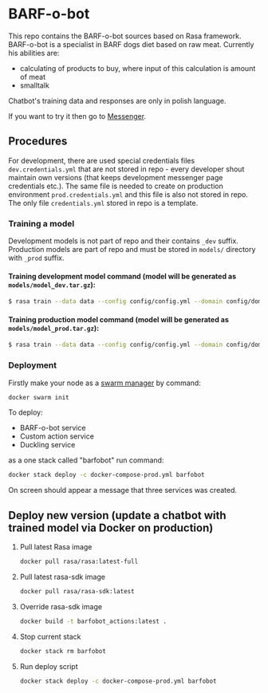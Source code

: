 # BARF-o-bot

This repo contains the BARF-o-bot sources based on Rasa framework. BARF-o-bot is a specialist in BARF dogs diet based on raw meat. Currently his abilities are:
*  calculating of products to buy, where input of this calculation is amount of meat
*  smalltalk

Chatbot's training data and responses are only in polish language.

If you want to try it then go to [Messenger](https://www.messenger.com/t/105119554259120).

## Procedures

For development, there are used special credentials files `dev.credentials.yml` that are not stored in repo - every developer shout maintain own versions (that keeps development messenger page credentials etc.). The same file is needed to create on production environment `prod.credentials.yml` and this file is also not stored in repo. The only file `credentials.yml` stored in repo is a template.

### Training a model

Development models is not part of repo and their contains `_dev` suffix. Production models are part of repo and must be stored in `models/` directory with `_prod` suffix.

#### Training development model command (model will be generated as `models/model_dev.tar.gz`): 
```bash
$ rasa train --data data --config config/config.yml --domain config/domain.yml --out models --fixed-model-name model_dev
```

#### Training production model command (model will be generated as `models/model_prod.tar.gz`): 
```bash
$ rasa train --data data --config config/config.yml --domain config/domain.yml --out models --fixed-model-name model_prod
```

### Deployment

Firstly make your node as a [swarm manager](https://docs.docker.com/engine/swarm/) by command:
```bash
docker swarm init
```

To deploy: 
  * BARF-o-bot service 
  * Custom action service
  * Duckling service

as a one stack called "barfobot" run command:
```bash
docker stack deploy -c docker-compose-prod.yml barfobot
```
On screen should appear a message that three services was created.

## Deploy new version (update a chatbot with trained model via Docker on production)

1. Pull latest Rasa image
    ```bash
    docker pull rasa/rasa:latest-full
    ```
1. Pull latest rasa-sdk image
    ```bash
    docker pull rasa/rasa-sdk:latest
    ```
1. Override rasa-sdk image
    ```bash
    docker build -t barfobot_actions:latest .
    ```
1. Stop current stack
    ```bash
    docker stack rm barfobot
    ```
1. Run deploy script
    ```bash
    docker stack deploy -c docker-compose-prod.yml barfobot
    ```
